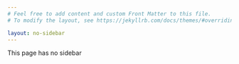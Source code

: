 ```yaml
---
# Feel free to add content and custom Front Matter to this file.
# To modify the layout, see https://jekyllrb.com/docs/themes/#overriding-theme-defaults

layout: no-sidebar
---
```


This page has no sidebar